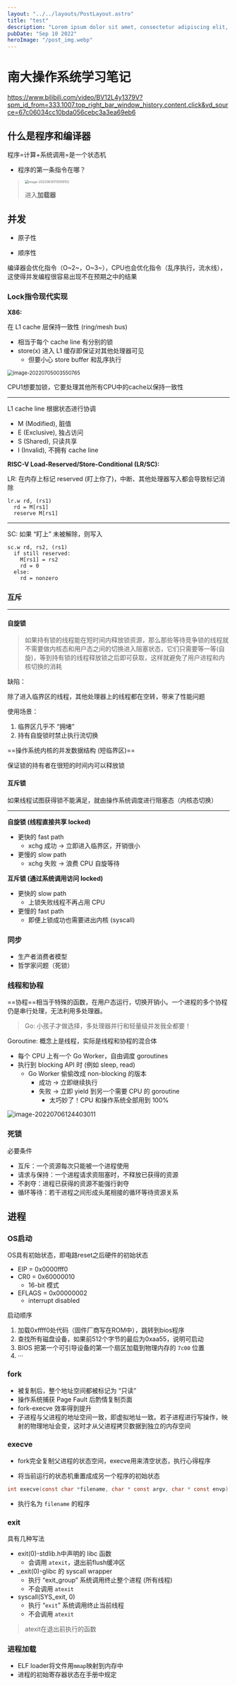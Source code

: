 ```yaml
---
layout: "../../layouts/PostLayout.astro"
title: "test"
description: "Lorem ipsum dolor sit amet, consectetur adipiscing elit, sed do eiusmod tempor incididunt ut labore et dolore magna aliqua."
pubDate: "Sep 10 2022"
heroImage: "/post_img.webp"
---
```


# 南大操作系统学习笔记

https://www.bilibili.com/video/BV12L4y1379V?spm_id_from=333.1007.top_right_bar_window_history.content.click&vd_source=67c06034cc10bda056cebc3a3ea69eb6



## 什么是程序和编译器

程序=计算+系统调用=是一个状态机



- 程序的第一条指令在哪？

> <img src="C:\Users\53094\AppData\Roaming\Typora\typora-user-images\image-20220630113059102.png" alt="image-20220630113059102" style="zoom:50%;" />
>
> 进入**加载器**



## 并发

- 原子性

- 顺序性

  

编译器会优化指令（O~2~，O~3~），CPU也会优化指令（乱序执行，流水线），这使得并发编程很容易出现不在预期之中的结果



### Lock指令现代实现



**X86:**

在 L1 cache 层保持一致性 (ring/mesh bus)

- 相当于每个 cache line 有分别的锁
- store(x) 进入 L1 缓存即保证对其他处理器可见
  - 但要小心 store buffer 和乱序执行

<img src="C:\Users\53094\AppData\Roaming\Typora\typora-user-images\image-20220705003550765.png" alt="image-20220705003550765" style="zoom:80%;" />

CPU1想要加锁，它要处理其他所有CPU中的cache以保持一致性

------

L1 cache line 根据状态进行协调

- M (Modified), 脏值
- E (Exclusive), 独占访问
- S (Shared), 只读共享
- I (Invalid), 不拥有 cache line



**RISC-V Load-Reserved/Store-Conditional (LR/SC):**

LR: 在内存上标记 reserved (盯上你了)，中断、其他处理器写入都会导致标记消除

```assembly
lr.w rd, (rs1)
  rd = M[rs1]
  reserve M[rs1]
```

------

SC: 如果 “盯上” 未被解除，则写入

```assembly
sc.w rd, rs2, (rs1)
  if still reserved:
    M[rs1] = rs2
    rd = 0
  else:
    rd = nonzero
```

### 互斥

---



#### 自旋锁

> 如果持有锁的线程能在短时间内释放锁资源，那么那些等待竞争锁的线程就不需要做内核态和用户态之间的切换进入阻塞状态，它们只需要等一等(自旋)，等到持有锁的线程释放锁之后即可获取，这样就避免了用户进程和内核切换的消耗



缺陷：

除了进入临界区的线程，其他处理器上的线程都在空转，带来了性能问题



使用场景：

1. 临界区几乎不 “拥堵”
2. 持有自旋锁时禁止执行流切换



==操作系统内核的并发数据结构 (短临界区)==

保证锁的持有者在很短的时间内可以释放锁



#### 互斥锁

如果线程试图获得锁不能满足，就由操作系统调度进行阻塞态（内核态切换）



---



**自旋锁 (线程直接共享 locked)**

- 更快的 fast path
  - xchg 成功 → 立即进入临界区，开销很小
- 更慢的 slow path
  - xchg 失败 → 浪费 CPU 自旋等待



**互斥锁 (通过系统调用访问 locked)**

- 更快的 slow path
  - 上锁失败线程不再占用 CPU
- 更慢的 fast path
  - 即便上锁成功也需要进出内核 (syscall)



### 同步

- 生产者消费者模型
- 哲学家问题（死锁）



### 线程和协程

==协程==相当于特殊的函数，在用户态运行，切换开销小。一个进程的多个协程仍是串行处理，无法利用多处理器。



> Go: 小孩子才做选择，多处理器并行和轻量级并发我全都要！

Goroutine: 概念上是线程，实际是线程和协程的混合体

- 每个 CPU 上有一个 Go Worker，自由调度 goroutines
- 执行到 blocking API 时 (例如 sleep, read)
  - Go Worker 偷偷改成 non-blocking 的版本
    - 成功 → 立即继续执行
    - 失败 → 立即 yield 到另一个需要 CPU 的 goroutine
      - 太巧妙了！CPU 和操作系统全部用到 100%

![image-20220706124403011](C:\Users\53094\AppData\Roaming\Typora\typora-user-images\image-20220706124403011.png)





### 死锁

必要条件

- 互斥：一个资源每次只能被一个进程使用
- 请求与保持：一个进程请求资阻塞时，不释放已获得的资源
- 不剥夺：进程已获得的资源不能强行剥夺
- 循环等待：若干进程之间形成头尾相接的循环等待资源关系  





## 进程

### OS启动

OS具有初始状态，即电路reset之后硬件的初始状态

- EIP = 0x0000fff0
- CR0 = 0x60000010
  - 16-bit 模式
- EFLAGS = 0x00000002
  - interrupt disabled



启动顺序

1. 加载0xffff0处代码（固件厂商写在ROM中），跳转到bios程序
2. 查找所有磁盘设备，如果前512个字节的最后为0xaa55，说明可启动
3. BIOS 把第一个可引导设备的第一个扇区加载到物理内存的 `7c00` 位置
4. ···



### fork

- 被复制后，整个地址空间都被标记为 “只读”
- 操作系统捕获 Page Fault 后酌情复制页面
- fork-execve 效率得到提升
- 子进程与父进程的地址空间一致，即虚拟地址一致。若子进程进行写操作，映射的物理地址会变，这时才从父进程拷贝数据到独立的内存空间

### execve

- fork完全复制父进程的状态空间，execve用来清空状态，执行心得程序

- 将当前运行的状态机重置成成另一个程序的初始状态

```c
int execve(const char *filename, char * const argv, char * const envp);
```

- 执行名为 `filename` 的程序



### exit

具有几种写法

- exit(0)-stdlib.h中声明的 libc 函数
  - 会调用 `atexit`，退出前flush缓冲区
- _exit(0)-glibc 的 syscall wrapper
  - 执行 “exit_group” 系统调用终止整个进程 (所有线程)
  - 不会调用 `atexit`
- syscall(SYS_exit, 0)
  - 执行 “`exit`” 系统调用终止当前线程
  - 不会调用 `atexit`

> atexit在退出前执行的函数



### 进程加载

- ELF loader将文件用`mmap`映射到内存中
- 进程的初始寄存器状态在手册中规定